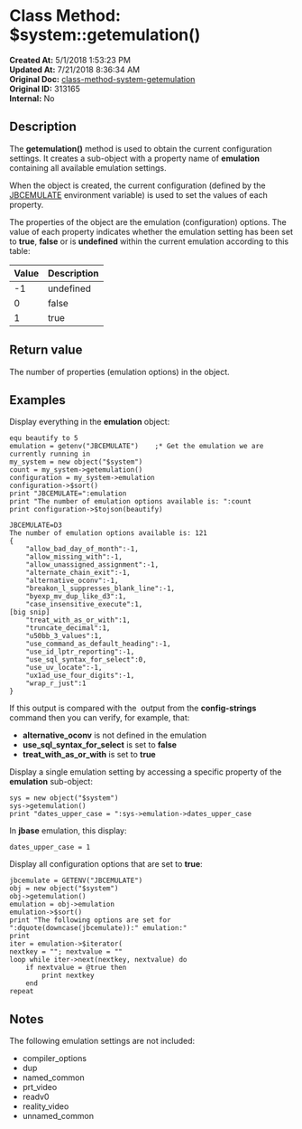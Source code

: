 # Class Method: $system::getemulation()

**Created At:** 5/1/2018 1:53:23 PM  
**Updated At:** 7/21/2018 8:36:34 AM  
**Original Doc:** [class-method-system-getemulation](https://docs.jbase.com/42948-dynamic-objects/class-method-system-getemulation)  
**Original ID:** 313165  
**Internal:** No  


## Description

The **getemulation()** method is used to obtain the current configuration settings. It creates a sub-object with a property name of **emulation** containing all available emulation settings.

When the object is created, the current configuration (defined by the [JBCEMULATE](./../../environment-variables/jbcemulate) environment variable) is used to set the values of each property.

The properties of the object are the emulation (configuration) options. The value of each property indicates whether the emulation setting has been set to **true**, **false** or is **undefined** within the current emulation according to this table:




| Value<br> | Description<br> |
| --- | --- |
| -1<br> | undefined<br> |
| 0<br> | false<br> |
| 1<br> | true<br> |




## Return value

The number of properties (emulation options) in the object.



## Examples

Display everything in the **emulation** object:

```
equ beautify to 5
emulation = getenv("JBCEMULATE")    ;* Get the emulation we are currently running in
my_system = new object("$system")
count = my_system->getemulation()
configuration = my_system->emulation
configuration->$sort()
print "JBCEMULATE=":emulation
print "The number of emulation options available is: ":count
print configuration->$tojson(beautify)
```

```
JBCEMULATE=D3
The number of emulation options available is: 121
{
    "allow_bad_day_of_month":-1,
    "allow_missing_with":-1,
    "allow_unassigned_assignment":-1,
    "alternate_chain_exit":-1,
    "alternative_oconv":-1,
    "breakon_l_suppresses_blank_line":-1,
    "byexp_mv_dup_like_d3":1,
    "case_insensitive_execute":1,
[big snip]
    "treat_with_as_or_with":1,
    "truncate_decimal":1,
    "u50bb_3_values":1,
    "use_command_as_default_heading":-1,
    "use_id_lptr_reporting":-1,
    "use_sql_syntax_for_select":0,
    "use_uv_locate":-1,
    "ux1ad_use_four_digits":-1,
    "wrap_r_just":1
}
```

If this output is compared with the  output from the **config-strings** command then you can verify, for example, that:

- **alternative\_oconv** is not defined in the emulation
- **use\_sql\_syntax\_for\_select** is set to **false**
- **treat\_with\_as\_or\_with** is set to **true**




Display a single emulation setting by accessing a specific property of the **emulation** sub-object:

```
sys = new object("$system")
sys->getemulation()
print "dates_upper_case = ":sys->emulation->dates_upper_case
```

In **jbase** emulation, this display:

```
dates_upper_case = 1
```



Display all configuration options that are set to **true**:

```
jbcemulate = GETENV("JBCEMULATE")
obj = new object("$system")
obj->getemulation()
emulation = obj->emulation
emulation->$sort()
print "The following options are set for ":dquote(downcase(jbcemulate)):" emulation:"
print
iter = emulation->$iterator(
nextkey = ""; nextvalue = ""
loop while iter->next(nextkey, nextvalue) do
    if nextvalue = @true then
        print nextkey
    end
repeat
```

## Notes

The following emulation settings are not included:

- compiler\_options
- dup
- named\_common
- prt\_video
- readv0
- reality\_video
- unnamed\_common

